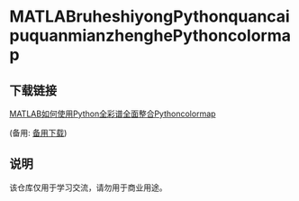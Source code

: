 # MATLABruheshiyongPythonquancaipuquanmianzhenghePythoncolormap

## 下载链接
[MATLAB如何使用Python全彩谱全面整合Pythoncolormap](https://pan.quark.cn/s/59cc25cefab7) 

(备用: [备用下载](https://pan.baidu.com/s/1u5WjuWwkFiEv_Dyvj29bCw?pwd=7ura))

## 说明

该仓库仅用于学习交流，请勿用于商业用途。
